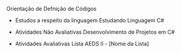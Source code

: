 Orientação de Defnição de Códigos

- Estudos a respeito da linguagem
Estudando Linguagem C#

- Atividades Não Avaliativas
Desenvolvimento de Projetos em C#

- Atividades Avaliativas
Lista AEDS II - [Nome da Lista]
